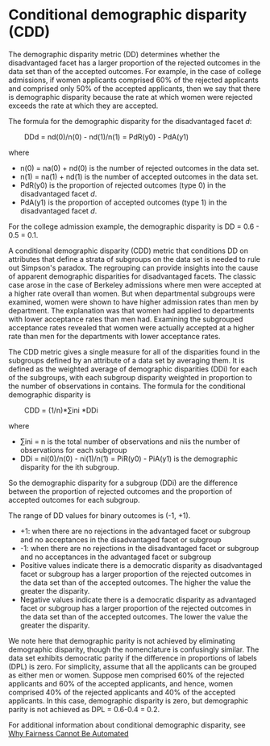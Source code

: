 # Conditional demographic disparity \(CDD\)<a name="clarify-data-bias-metric-cddl"></a>

The demographic disparity metric \(DD\) determines whether the disadvantaged facet has a larger proportion of the rejected outcomes in the data set than of the accepted outcomes\. For example, in the case of college admissions, if women applicants comprised 60% of the rejected applicants and comprised only 50% of the accepted applicants, then we say that there is demographic disparity because the rate at which women were rejected exceeds the rate at which they are accepted\.

The formula for the demographic disparity for the disadvantaged facet *d*: 

        DDd = nd\(0\)/n\(0\) \- nd\(1\)/n\(1\) = PdR\(y0\) \- PdA\(y1\) 

where 
+ n\(0\) = na\(0\) \+ nd\(0\) is the number of rejected outcomes in the data set\.
+ n\(1\) = na\(1\) \+ nd\(1\) is the number of accepted outcomes in the data set\.
+ PdR\(y0\) is the proportion of rejected outcomes \(type 0\) in the disadvantaged facet *d*\.
+ PdA\(y1\) is the proportion of accepted outcomes \(type 1\) in the disadvantaged facet *d*\.

For the college admission example, the demographic disparity is DD = 0\.6 \- 0\.5 = 0\.1\. 

A conditional demographic disparity \(CDD\) metric that conditions DD on attributes that define a strata of subgroups on the data set is needed to rule out Simpson's paradox\. The regrouping can provide insights into the cause of apparent demographic disparities for disadvantaged facets\. The classic case arose in the case of Berkeley admissions where men were accepted at a higher rate overall than women\. But when departmental subgroups were examined, women were shown to have higher admission rates than men by department\. The explanation was that women had applied to departments with lower acceptance rates than men had\. Examining the subgrouped acceptance rates revealed that women were actually accepted at a higher rate than men for the departments with lower acceptance rates\.

The CDD metric gives a single measure for all of the disparities found in the subgroups defined by an attribute of a data set by averaging them\. It is defined as the weighted average of demographic disparities \(DDi\) for each of the subgroups, with each subgroup disparity weighted in proportion to the number of observations in contains\. The formula for the conditional demographic disparity is 

        CDD = \(1/n\)\*∑ini \*DDi 

where 
+ ∑ini = n is the total number of observations and niis the number of observations for each subgroup
+ DDi = ni\(0\)/n\(0\) \- ni\(1\)/n\(1\) = PiR\(y0\) \- PiA\(y1\) is the demographic disparity for the ith subgroup\.

So the demographic disparity for a subgroup \(DDi\) are the difference between the proportion of rejected outcomes and the proportion of accepted outcomes for each subgroup\. 

The range of DD values for binary outcomes is \(\-1, \+1\)\. 
+ \+1: when there are no rejections in the advantaged facet or subgroup and no acceptances in the disadvantaged facet or subgroup
+ \-1: when there are no rejections in the disadvantaged facet or subgroup and no acceptances in the advantaged facet or subgroup
+ Positive values indicate there is a democratic disparity as disadvantaged facet or subgroup has a larger proportion of the rejected outcomes in the data set than of the accepted outcomes\. The higher the value the greater the disparity\.
+ Negative values indicate there is a democratic disparity as advantaged facet or subgroup has a larger proportion of the rejected outcomes in the data set than of the accepted outcomes\. The lower the value the greater the disparity\.

We note here that demographic parity is not achieved by eliminating demographic disparity, though the nomenclature is confusingly similar\. The data set exhibits democratic parity if the difference in proportions of labels \(DPL\) is zero\. For simplicity, assume that all the applicants can be grouped as either men or women\. Suppose men comprised 60% of the rejected applicants and 60% of the accepted applicants, and hence, women comprised 40% of the rejected applicants and 40% of the accepted applicants\. In this case, demographic disparity is zero, but demographic parity is not achieved as DPL = 0\.6\-0\.4 = 0\.2\. 

For additional information about conditional demographic disparity, see [Why Fairness Cannot Be Automated](https://arxiv.org/abs/2005.05906) 